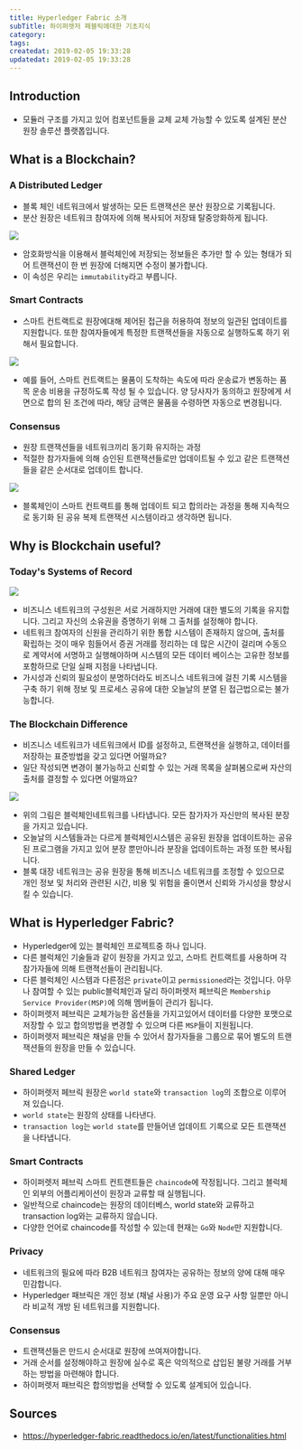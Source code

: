 ```yaml
---
title: Hyperledger Fabric 소개
subTitle: 하이퍼렛저 페블릭에대한 기초지식
category: 
tags: 
createdat: 2019-02-05 19:33:28
updatedat: 2019-02-05 19:33:28
---
```


## Introduction

* 모듈러 구조를 가지고 있어 컴포넌트들을 교체 교체 가능할 수 있도록
  설계된 분산 원장 솔루션 플랫폽입니다.

## What is a Blockchain?

### A Distributed Ledger

* 블록 체인 네트워크에서 발생하는 모든 트랜잭션은 분산 원장으로 기록됩니다.
* 분산 원장은 네트워크 참여자에 의해 복사되어 저장돼 탈중앙화하게 됩니다.

![](https://hyperledger-fabric.readthedocs.io/en/latest/_images/basic_network.png)

* 암호화방식을 이용해서 블럭체인에 저장되는 정보들은 추가만 할 수 있는 형태가
  되어 트랜잭션이 한 번 원장에 더해지면 수정이 불가합니다.
* 이 속성은 우리는 `immutability`라고 부릅니다.

### Smart Contracts

* 스마트 컨트랙트로 원장에대해 제어된 접근을 허용하여 정보의 일관된 업데이트를
  지원합니다. 또한 참여자들에게 특정한 트랜잭션들을 자동으로 실행하도록 하기
  위해서 필요합니다.

![](https://hyperledger-fabric.readthedocs.io/en/latest/_images/Smart_Contract.png)

* 예를 들어, 스마트 컨트랙트는 물품이 도착하는 속도에 따라 운송료가 변동하는 품목
  운송 비용을 규정하도록 작성 될 수 있습니다. 양 당사자가 동의하고 원장에게
  서면으로 합의 된 조건에 따라, 해당 금액은 물품을 수령하면 자동으로
  변경됩니다.

### Consensus

* 원장 트랜잭션들을 네트워크끼리 동기화 유지하는 과정
* 적절한 참가자들에 의해 승인된 트랜잭션들로만 업데이트될 수 있고 같은
  트랜잭션들을 같은 순서대로 업데이트 합니다.

![](https://hyperledger-fabric.readthedocs.io/en/latest/_images/consensus.png)

* 블록체인이 스마트 컨트랙트를 통해 업데이트 되고 합의라는 과정을 통해
  지속적으로 동기화 된 공유 복제 트랜잭션 시스템이라고 생각하면 됩니다.

## Why is Blockchain useful?

### Today's Systems of Record

![](https://hyperledger-fabric.readthedocs.io/en/latest/_images/current_network.png)

* 비즈니스 네트워크의 구성원은 서로 거래하지만 거래에 대한 별도의 기록을
  유지합니다. 그리고 자신의 소유권을 증명하기 위해 그 출처를 설정해야 합니다.
* 네트워크 참여자의 신원을 관리하기 위한 통합 시스템이 존재하지 않으며, 출처를
  확립하는 것이 매우 힘들어서 증권 거래를 정리하는 데 많은 시간이 걸리며
  수동으로 계약서에 서명하고 실행해야하며 시스템의 모든 데이터 베이스는 고유한
  정보를 포함하므로 단일 실패 지점을 나타냅니다.
* 가시성과 신뢰의 필요성이 분명하더라도 비즈니스 네트워크에 걸친 기록 시스템을
  구축 하기 위해 정보 및 프로세스 공유에 대한 오늘날의 분열 된 접근법으로는
  불가능합니다.

### The Blockchain Difference

* 비즈니스 네트워크가 네트워크에서 ID를 설정하고, 트랜잭션을 실행하고, 데이터를
  저장하는 표준방법을 갖고 있다면 어떨까요?
* 일단 작성되면 변경이 불가능하고 신뢰할 수 있는 거래 목록을 살펴봄으로써
  자산의 출처를 결정할 수 있다면 어떨까요?

![](https://hyperledger-fabric.readthedocs.io/en/latest/_images/future_net.png)

* 위의 그림은 블럭체인네트워크를 나타냅니다. 모든 참가자가 자신만의 복사된
  분장을 가지고 있습니다.
* 오늘날의 시스템들과는 다르게 블럭체인시스템은 공유된 원장을 업데이트하는
  공유된 프로그램을 가지고 있어 분장 뿐만아니라 분장을 업데이트하는 과정 또한
  복사됩니다.
* 블록 대장 네트워크는 공유 원장을 통해 비즈니스 네트워크를 조정할 수 있으므로
  개인 정보 및 처리와 관련된 시간, 비용 및 위험을 줄이면서 신뢰와 가시성을
  향상시킬 수 있습니다.

## What is Hyperledger Fabric?

* Hyperledger에 있는 블럭체인 프로젝트중 하나 입니다.
* 다른 블럭체인 기술들과 같이 원장을 가지고 있고, 스마트 컨트랙트를 사용하며 각
  참가자들에 의해 트랜젹선들이 관리됩니다.
* 다른 블럭체인 시스템과 다른점은 `private`이고 `permissioned`라는 것입니다.
  아무나 참여할 수 있는 public블럭체인과 달리 하이퍼렛저 페브릭은 
  `Membership Service Provider(MSP)`에 의해 멤버들이 관리가 됩니다.
* 하이퍼렛저 페브릭은 교체가능한 옵션들을 가지고있어서 데이터를 다양한 포맷으로
  저장할 수 있고 합의방법을 변경할 수 있으며 다른 `MSP`들이 지원됩니다.
* 하이퍼렛저 페브릭은 채널을 만들 수 있어서 참가자들을 그룹으로 묶어 별도의
  트랜잭션들의 원장을 만들 수 있습니다.

### Shared Ledger

* 하이퍼렛저 페브릭 원장은 `world state`와 `transaction log`의 조합으로
  이루어져 있습니다.
* `world state`는 원장의 상태를 나타낸다.
* `transaction log`는 `world state`를 만들어낸 업데이트 기록으로 모든
  트랜잭션을 나타냅니다.

### Smart Contracts

* 하이퍼렛저 페브릭 스마트 컨트랜트들은 `chaincode`에 작정됩니다. 그리고
  블럭체인 외부의 어플리케이션이 원장과 교류할 때 실행됩니다.
* 일반적으로 chaincode는 원장의 데이터베스, world state와 교류하고 transaction
  log와는 교류하지 않습니다.
* 다양한 언어로 chaincode를 작성할 수 있는데 현재는 `Go`와 `Node`만 지원합니다.

### Privacy

* 네트워크의 필요에 따라 B2B 네트워크 참여자는 공유하는 정보의 양에 대해 매우 
  민감합니다.
* Hyperledger 패브릭은 개인 정보 (채널 사용)가 주요 운영 요구 사항 일뿐만 
  아니라 비교적 개방 된 네트워크를 지원합니다.

### Consensus

* 트랜잭션들은 만드시 순서대로 원장에 쓰여져야합니다.
* 거래 순서를 설정해야하고 원장에 실수로 혹은 악의적으로 삽입된 불량 거래를
  거부하는 방법을 마련해야 합니다.
* 하이퍼렛저 패브릭은 합의방법을 선택할 수 있도록 설계되어 있습니다.

## Sources

* <https://hyperledger-fabric.readthedocs.io/en/latest/functionalities.html>
